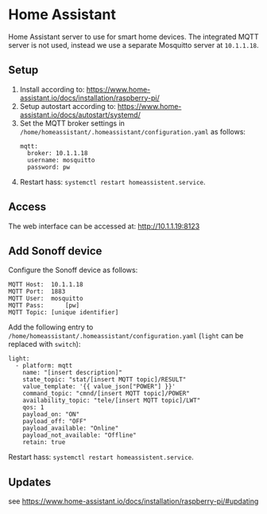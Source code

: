 # Home Assistant

Home Assistant server to use for smart home devices. The integrated MQTT server is not used, instead we use a separate Mosquitto server at `10.1.1.18`.

## Setup

1. Install according to: https://www.home-assistant.io/docs/installation/raspberry-pi/
2. Setup autostart according to: https://www.home-assistant.io/docs/autostart/systemd/
3. Set the MQTT broker settings in `/home/homeassistant/.homeassistant/configuration.yaml` as follows:
    ```
    mqtt:
      broker: 10.1.1.18
      username: mosquitto
      password: pw
    ```
4. Restart hass: `systemctl restart homeassistent.service`.

## Access

The web interface can be accessed at: http://10.1.1.19:8123

## Add Sonoff device

Configure the Sonoff device as follows:

```
MQTT Host:	10.1.1.18
MQTT Port:	1883
MQTT User:	mosquitto
MQTT Pass:      [pw]
MQTT Topic:	[unique identifier]
```

Add the following entry to `/home/homeassistant/.homeassistant/configuration.yaml` (`light` can be replaced with `switch`):

```
light:
  - platform: mqtt
    name: "[insert description]"
    state_topic: "stat/[insert MQTT topic]/RESULT"
    value_template: '{{ value_json["POWER"] }}'
    command_topic: "cmnd/[insert MQTT topic]/POWER"
    availability_topic: "tele/[insert MQTT topic]/LWT"
    qos: 1
    payload_on: "ON"
    payload_off: "OFF"
    payload_available: "Online"
    payload_not_available: "Offline"
    retain: true
```

Restart hass: `systemctl restart homeassistent.service`.

## Updates

see https://www.home-assistant.io/docs/installation/raspberry-pi/#updating

